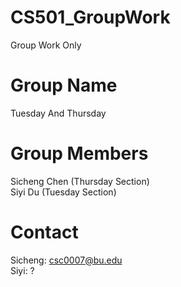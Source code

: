 # CS501_GroupWork
Group Work Only

# Group Name
Tuesday And Thursday

# Group Members
Sicheng Chen (Thursday Section)  
Siyi Du (Tuesday Section)

# Contact
Sicheng: csc0007@bu.edu  
Siyi: ?

